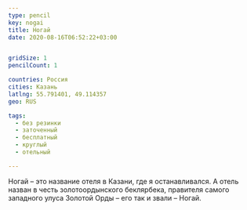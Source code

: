 ```yaml
---
type: pencil
key: nogai
title: Ногай
date: 2020-08-16T06:52:22+03:00


gridSize: 1
pencilCount: 1

countries: Россия
cities: Казань
latlng: 55.791401, 49.114357
geo: RUS

tags:
  - без резинки
  - заточенный
  - бесплатный
  - круглый
  - отельный

---
```


Ногай – это название отеля в Казани, где я останавливался. А отель назван в честь золотоордынского беклярбека, правителя самого западного улуса Золотой Орды – его так и звали – Ногай.
